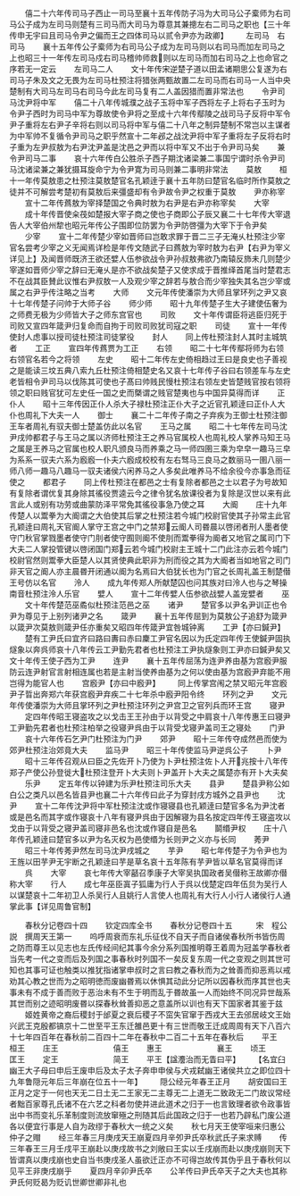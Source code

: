 <!-- { "loadSidebar": true } -->
　　僖二十六年传司马子西止一司马至襄十五年传防子冯为大司马公子槖师为右司马公子成为左司马则楚有三司马而大司马为尊意其兼摠左右二司马之职也【三十年传申无宇曰且司马令尹之偏而王之四体司马以贰令尹亦为政卿】
　　左司马　右司马
　　襄十五年传公子槖师为右司马公子成为左司马则以右司马而加左司马之上也昭三十一年传左司马戍右司马稽帅师救则以左司马而加右司马之上也命官之序若无一定云
　　左司马二人
　　文十年传宋逆楚子道以田孟诸期思公复遂为右司马子朱及文之无畏为左司马杜预注将猎张两甄故置二左司马而右司马一人当中央楚制有大司马左司马右司马今此左司马复有二人盖因猎而置非常法也
　　令尹司马沈尹将中军
　　僖二十八年传城濮之战子玉将中军子西将左子上将右子玉时为令尹子西时为司马中军为尊故使令尹将之至成十六年传鄢陵之战司马子反将中军令尹子重将左右尹子辛将右则以司马将中军与僖二十八年之制异楚制不常岂以主谋者为中军帅不复循令尹司马之职乎然宣十二年邲之战沈尹将中军子重将左子反将右时子重为左尹叔敖为右尹沈尹盖是沈邑之尹而以将中军又不出于令尹司马矣
　　兼令尹司马二事
　　哀十六年传白公胜杀子西子期沈诸梁兼二事国宁谓时杀令尹司马沈诸梁兼之兼犹摄耳旋命宁为令尹寛为司马则兼二事明非常法
　　莫敖
　　桓十一年传莫敖患之杜预注莫敖楚官名孔颖逹于襄十五年防曰楚官名临时所作莫敖之徒并不可解尝考楚初有莫敖后来彊盛却有令尹故令尹之权重于莫敖
　　尹亦称宰
　　宣十二年传蔿敖为宰择楚国之令典时敖为右尹是右尹亦称宰矣
　　大宰
　　成十年传晋使籴茷如楚报大宰子商之使也子商即公子辰又襄二十七年传大宰退告人大宰伯州犂也昭元年传公子围即位防罢为令尹防啓彊为大宰下于令尹矣
　　少宰
　　宣十二年传楚少宰如晋师曰岂敢求罪于晋二三子无淹乆杜预注少宰官名尝考少宰之义无闻焉详检是年传文随武子曰蔿敖为宰时敖为右尹【右尹为宰义详见上】及闻晋师既济王欲还嬖人伍参欲战令尹孙叔敖弗欲乃南辕反斾未几则楚少宰遂如晋师少宰之辞曰无淹乆是亦不欲战矣楚子又使求成于晋推绎首尾当时楚君志不在战其臣賛此议惟右尹叔敖一人及观少宰之辞若与敖合而少宰独失其名岂少宰或属之右尹乎传注略之当考
　　大师
　　文元年传使潘崇为大师且掌环列之尹又哀十七年传楚子问帅于大师子谷
　　师少师
　　昭十九年传楚子生大子建使伍奢为之师费无极为少师皆大子之师东宫官也
　　司败
　　文十年传谓臣将逃臣归死于司败又宣四年箴尹归复命而自拘于司败司败犹司寇之职
　　司徒
　　宣十一年传使封人虑事以授司徒杜预注司徒掌役
　　封人
　　同上传杜预注封人其时主城筑者
　　工正
　　宣四年传蔿贾为工正
　　右领
　　昭二十七年传鄢将师为右领右领官名若今之将领
　　左史
　　昭十二年传左史倚相趋过王曰是良史也子善视之是能读三坟五典八索九丘杜预注倚相楚史名又哀十七年传子谷曰右领差车与左史老皆相令尹司马以伐陈其可使也子髙曰帅贱民慢杜预注右领左史皆楚贱官按右领将领之职曰贱官犹可左史任一国之史而槩谓之贱官楚夷也与中国异莫得而详
　　正仆人
　　昭十三年传因正仆人杀大子禄杜预注正仆大子之近官孔颖逹曰正仆人大仆也周礼下大夫一人
　　御士
　　襄二十二年传子南之子弃疾为王御士杜预注御王车者周礼有驭夫御士楚盖仿此以名官
　　王马之属
　　昭二十七年传左司马沈尹戌帅都君子与王马之属以济师杜预注王之养马官属校人也周礼校人掌养马知王马之属是王养马之官属也校人职凡颁良马而养乘之马一师四圉三乘为皁皁一趣马三皁为系系一驭夫六系为廏廏一仆夫六廏成校校有左右驽马三良马之数丽马一圉八丽一师八师一趣马八趣马一驭夫诸侯六闲养马之人多矣此唯养马不给余役今亦事急而征使之
　　都君子
　　同上传杜预注在都邑之士有复除者都邑之士以君子为号故知有复除者谓优复其身除其徭役贾逵云今之律令犹名放课役者为复除是汉世以来有此言此人或别有功劳或曲蒙防泽平常免其徭役事急乃使之耳
　　大阍
　　庄十九年传楚人以鬻拳为大阍谓之大伯使其后掌之杜预注若今城门校尉官使其子孙常主此官孔颖逹曰周礼天官阍人掌守王宫之中门之禁郑云阍人司昬晨以啓闭者刑人墨者使守门秋官掌戮墨者使守门刖者使守囿则阍不使刖而鬻拳得为阍者又地官之属司门下大夫二人掌投管键以啓闭国门郑云若今城门校尉主王城十二门此注亦云若今城门校尉官然则鬻拳大臣楚人以其贤使典此职非为刑而役之其为大阍者当如地官之司门非天官之阍人亦主晨昬开闭通以阍为名焉曰大伯犹长也为门官之长周礼盖王制楚僣王号仿以名官
　　泠人
　　成九年传郑人所献楚囚也问其族对曰泠人也与之琴操南音杜预注泠人乐官
　　嬖人
　　宣十二年传嬖人伍参欲战嬖人盖宠嬖者
　　巫
　　文十年传楚范巫矞似杜预注范邑之巫
　　诸尹
　　楚官多以尹名尹训正也令尹为尊见于上别列诸尹之名
　　箴尹
　　襄十五年传屈到为莫敖公子追舒为箴尹以箴尹次莫敖则箴尹任亦重矣又昭四年传箴尹宜咎城钟离
　　工尹【亦曰鍼尹】
　　楚有工尹氏曰宜齐曰路曰夀曰赤曰麇工尹官名因以为氏定四年传王使鍼尹固执燧象以奔呉师哀十八年传云工尹勤先君者也杜预注工尹执燧象则工尹亦曰鍼尹矣又文十年传王使子西为工尹
　　连尹
　　襄十五年传屈荡为连尹养由基为宫廏尹服防云连尹射官言射相连属也若是主射当使养由基为之何以使由基为宫廏尹弃能不用岂得为能官人也
　　宫廏尹【亦曰中廏尹】
　　同上传掌宫闱之禁又昭元年宫廏尹子晢出奔郑六年获宫廏尹弃疾二十七年杀中廏尹阳令终
　　环列之尹
　　文元年传使潘崇为大师且掌环列之尹杜预注环列之尹宫卫之官列兵而环王宫
　　寝尹
　　定四年传昭王寝盗攻之以戈击王王孙由于以背受之中肩哀十八年传惠王曰寝尹工尹勤先君者也杜预注柏举之役寝尹呉由于以背受戈寝尹盖司王之寝处
　　门尹
　　哀十六年传石乞尹门杜预注为门尹
　　郊尹
　　昭十三年传夺成然邑而使为郊尹杜预注治郊竟大夫
　　监马尹
　　昭三十年传使监马尹逆呉公子
　　卜尹
　　昭十三年传召观从曰臣之先佐开卜乃使为卜尹杜预注佐卜人开兆按十八年传郑子产使公孙登徙大杜预注登开卜大夫则卜尹盖开卜大夫之属楚亦有开卜大夫矣
　　乐尹
　　定五年传以钟建为乐尹杜预注司乐大夫
　　县尹
　　楚县尹称公如白公之类凡以邑名皆县尹也襄二十六年传曰此子为穿封戌方城外之县尹也
　　沈尹
　　宣十二年传沈尹将中军杜预注沈或作寝寝县也孔颖逹曰楚官多名为尹沈者或是邑名而其字或作寝哀十八年有寝尹呉由于因解寝为县名按定四年传王寝盗攻以戈由于以背受之寝尹盖司寝非邑名也沈或作寝自是邑名
　　鬬缗尹权
　　庄十八年传孔颖逹曰楚官多以尹为名灭权为邑使缗为长则尹之义亦与长同
　　莠尹
　　昭三十年传莠尹然左司马沈尹戌城之
　　芋尹
　　昭七年传楚子为令尹也为王旌以田芋尹无宇断之孔颖逹曰芋是草名哀十五年陈有芋尹皆以草名官莫得而详
　　呉
　　大宰
　　哀七年传大宰嚭召季康子大宰吴执国政者吴僣称王故卿亦僣称大宰
　　行人
　　成七年巫臣寘子狐庸为行人于呉以伐楚定四年伍贠为吴行人以谋楚哀十二年初卫人杀吴行人且姚行人言使人也周礼有大行人小行人诸侯行人通掌此事【详见周鲁官制】

　　春秋分记卷四十四
　　钦定四库全书
　　春秋分记卷四十五　　　宋　程公説　撰周天王第一
　　呜呼周衰而东礼乐征伐不自天子而自诸侯春秋所书皆伤周之防而尊王以见志也左氏传经间纪其事今余分系列国推明尊王着周为冠盖学春秋者当先考一代之变而后及列国之事春秋时列国不一矣反复东周一代之变观之则其世可知也其事可证也触类以推犹指诸掌申叔时之言曰教之春秋而为之耸善而抑恶焉以戒劝其心教之世而为之昭明徳而废幽昬焉以休惧其动此分记所以因春秋而序其世也夫事未有不成于善而败于恶治未有不生于明而乱于昬故虽一人而始终不同况异世哉系其世而别之迹昭明废昬以探春秋耸善抑恶之意盖所以训也有天下国家者其鉴于兹
　　姬姓黄帝之裔后稷封于邰夏之衰后稷子不窋失官窜于西戎大王去邠居岐文王始兴武王克殷都镐京十二世至平王东迁雒邑更十有三世而敬王迁成周周有天下八百六十七年四百年在春秋前二百四十二年在春秋中二百二十五年在春秋后
　　平王　　　　　　　桓王
　　庄王　　　　　　　僖王
　　惠王　　　　　　　襄王
　　顷王　　　　　　　匡王
　　定王　　　　　　　简王
　　平王【諡灋治而无眚曰平】
　　【名宜臼幽王大子母曰申后王废申后及太子太子奔申申侯与犬戎弑幽王诸侯共立之即位四十九年鲁隠元年后三年崩在位五十一年】
　　隠公经元年春王正月
　　胡安国曰王正月之定于一何也天无二日土无二王家无二主尊无二上道无二致政无二门故议常经者黜百家尊孔氏诸不在六艺之科者勿使并进此道术之归于一也言致理者欲令政事皆出中书而变礼乐革制度则流放窜殛之刑随其后此国政之归于一也若乃辟私门废公道各以便宜行事是人自为政缪于春秋大一统之义矣
　　秋七月天王使宰咺来归惠公仲子之赗
　　经三年春三月庚戌天王崩夏四月辛夘尹氏卒秋武氏子来求赙
　　传三年春王三月壬戌平王崩赴以庚戌故书之刘敞曰王实以壬戌崩而赴以庚戌崩则天下皆谓真以庚戌崩也史自当书庚戌圣人虽欲迁正亦不可得岂故传其伪乎且于春秋何以见平王非庚戌崩乎
　　夏四月辛卯尹氏卒
　　公羊传曰尹氏卒天子之大夫也其称尹氏何贬曷为贬讥世卿世卿非礼也
